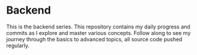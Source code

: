 # Backend
This is the backend series. This repository contains my daily progress and commits as I explore and master various concepts. Follow along to see my journey through the basics to advanced topics, all source code pushed regularly.
